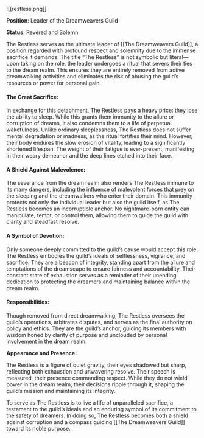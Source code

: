 ![[restless.png]]

**Position**: Leader of the Dreamweavers Guild

**Status**: Revered and Solemn

The Restless serves as the ultimate leader of [[The Dreamweavers Guild]], a position regarded with profound respect and solemnity due to the immense sacrifice it demands. The title “The Restless” is not symbolic but literal—upon taking on the role, the leader undergoes a ritual that severs their ties to the dream realm. This ensures they are entirely removed from active dreamwalking activities and eliminates the risk of abusing the guild’s resources or power for personal gain.

#### The Great Sacrifice:

In exchange for this detachment, The Restless pays a heavy price: they lose the ability to sleep. While this grants them immunity to the allure or corruption of dreams, it also condemns them to a life of perpetual wakefulness. Unlike ordinary sleeplessness, The Restless does not suffer mental degradation or madness, as the ritual fortifies their mind. However, their body endures the slow erosion of vitality, leading to a significantly shortened lifespan. The weight of their fatigue is ever-present, manifesting in their weary demeanor and the deep lines etched into their face.

#### A Shield Against Malevolence:

The severance from the dream realm also renders The Restless immune to its many dangers, including the influence of malevolent forces that prey on the sleeping and the dreamwalkers who enter their domain. This immunity protects not only the individual leader but also the guild itself, as The Restless becomes an incorruptible anchor. No nightmare-born entity can manipulate, tempt, or control them, allowing them to guide the guild with clarity and steadfast resolve.

#### A Symbol of Devotion:

Only someone deeply committed to the guild’s cause would accept this role. The Restless embodies the guild’s ideals of selflessness, vigilance, and sacrifice. They are a beacon of integrity, standing apart from the allure and temptations of the dreamscape to ensure fairness and accountability. Their constant state of exhaustion serves as a reminder of their unending dedication to protecting the dreamers and maintaining balance within the dream realm.

#### Responsibilities:

Though removed from direct dreamwalking, The Restless oversees the guild’s operations, arbitrates disputes, and serves as the final authority on policy and ethics. They are the guild’s anchor, guiding its members with wisdom honed by clarity of purpose and unclouded by personal involvement in the dream realm.

**Appearance and Presence:**

The Restless is a figure of quiet gravity, their eyes shadowed but sharp, reflecting both exhaustion and unwavering resolve. Their speech is measured, their presence commanding respect. While they do not wield power in the dream realm, their decisions ripple through it, shaping the guild’s mission and maintaining its integrity.

To serve as The Restless is to live a life of unparalleled sacrifice, a testament to the guild’s ideals and an enduring symbol of its commitment to the safety of dreamers. In doing so, The Restless becomes both a shield against corruption and a compass guiding [[The Dreamweavers Guild]] toward its noble purpose.